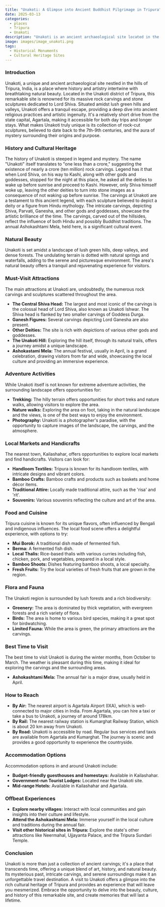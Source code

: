 ```yaml
---
title: "Unakoti: A Glimpse into Ancient Buddhist Pilgrimage in Tripura"
date: 2025-03-13
categories:
  - places
  - Tripura
  - Unakoti
description: "Unakoti is an ancient archaeological site located in the Badgam district of Tripura, famous for its rock-cut sculptures and historical significance. It was once a prominent Buddhist pilgrimage site and dates back to the 8th century AD. The site features the Unakoti Temple, dedicated to Lord Vishnu, along with other temples such as Kalyanashram, which adds to its cultural and spiritual importance."
image: images/image_unakoti.png
tags: 
  - Historical Monuments
  - Cultural Heritage Sites
---
```



### **Introduction**

Unakoti, a unique and ancient archaeological site nestled in the hills of Tripura, India, is a place where history and artistry intertwine with breathtaking natural beauty. Located in the Unakoti district of Tripura, this remarkable site is renowned for its massive rock carvings and stone sculptures dedicated to Lord Shiva. Situated amidst lush green hills and valleys, Unakoti offers a tranquil escape, providing a deep dive into ancient religious practices and artistic ingenuity. It's a relatively short drive from the state capital, Agartala, making it accessible for both day trips and longer stays. What makes Unakoti truly unique is its collection of rock-cut sculptures, believed to date back to the 7th-9th centuries, and the aura of mystery surrounding their origins and purpose.


### **History and Cultural Heritage**

The history of Unakoti is steeped in legend and mystery. The name "Unakoti" itself translates to "one less than a crore," suggesting the existence of nearly a crore (ten million) rock carvings. Legend has it that when Lord Shiva, on his way to Kashi, along with other gods and goddesses, stopped for the night at this place, he asked all the deities to wake up before sunrise and proceed to Kashi. However, only Shiva himself woke up, leaving the other deities to turn into stone images as a consequence of not waking up before sunrise. The carvings at Unakoti are a testament to this ancient legend, with each sculpture believed to depict a deity or a figure from Hindu mythology. The intricate carvings, depicting Shiva, Parvati, Ganesha, and other gods and goddesses, showcase the artistic brilliance of the time. The carvings, carved out of the hillsides, reflect the influence of both Hindu and possibly Buddhist traditions. The annual Ashokashtami Mela, held here, is a significant cultural event.


### **Natural Beauty**

Unakoti is set amidst a landscape of lush green hills, deep valleys, and dense forests. The undulating terrain is dotted with natural springs and waterfalls, adding to the serene and picturesque environment. The area's natural beauty offers a tranquil and rejuvenating experience for visitors. 

### **Must-Visit Attractions**

The main attractions at Unakoti are, undoubtedly, the numerous rock carvings and sculptures scattered throughout the area.

*   **The Central Shiva Head:** The largest and most iconic of the carvings is the colossal head of Lord Shiva, also known as Unakoti Ishwar. The Shiva head is flanked by two smaller carvings of Goddess Durga.
*   **Ganesh Figures:** Several carvings depicting Lord Ganesha are also present.
*   **Other Deities:** The site is rich with depictions of various other gods and goddesses.
*   **The Unakoti Hill:** Exploring the hill itself, through its natural trails, offers a journey amidst a unique landscape.
*   **Ashokastami Mela:** The annual festival, usually in April, is a grand celebration, drawing visitors from far and wide, showcasing the local culture and providing an immersive experience.


### **Adventure Activities**

While Unakoti itself is not known for extreme adventure activities, the surrounding landscape offers opportunities for:

*   **Trekking:** The hilly terrain offers opportunities for short treks and nature walks, allowing visitors to explore the area.
*   **Nature walks:** Exploring the area on foot, taking in the natural landscape and the views, is one of the best ways to enjoy the environment.
*   **Photography:** Unakoti is a photographer's paradise, with the opportunity to capture images of the landscape, the carvings, and the atmosphere.



### **Local Markets and Handicrafts**

The nearest town, Kailashahar, offers opportunities to explore local markets and find handicrafts. Visitors can look for:

*   **Handloom Textiles:** Tripura is known for its handloom textiles, with intricate designs and vibrant colors.
*   **Bamboo Crafts:** Bamboo crafts and products such as baskets and home décor items.
*   **Traditional Attire:** Locally made traditional attire, such as the 'risa' and 'rit'.
*   **Souvenirs:** Various souvenirs reflecting the culture and art of the area.



### **Food and Cuisine**

Tripura cuisine is known for its unique flavors, often influenced by Bengali and indigenous influences. The local food scene offers a delightful experience, with options to try:

*   **Mui Borok:** A traditional dish made of fermented fish.
*   **Berma:** A fermented fish dish.
*   **Local Thalis:** Rice-based thalis with various curries including fish, chicken, pork, and vegetables, prepared in a local style.
*   **Bamboo Shoots:** Dishes featuring bamboo shoots, a local specialty.
*   **Fresh Fruits:** Try the local varieties of fresh fruits that are grown in the region.



### **Flora and Fauna**

The Unakoti region is surrounded by lush forests and a rich biodiversity:

*   **Greenery:** The area is dominated by thick vegetation, with evergreen forests and a rich variety of flora.
*   **Birds:** The area is home to various bird species, making it a great spot for birdwatching.
*   **Limited Fauna:** While the area is green, the primary attractions are the carvings.



### **Best Time to Visit**

The best time to visit Unakoti is during the winter months, from October to March. The weather is pleasant during this time, making it ideal for exploring the carvings and the surrounding areas.

*   **Ashokashtami Mela:** The annual fair is a major draw, usually held in April.



### **How to Reach**

*   **By Air:** The nearest airport is Agartala Airport (IXA), which is well-connected to major cities in India. From Agartala, you can hire a taxi or take a bus to Unakoti, a journey of around 178km.
*   **By Rail:** The nearest railway station is Kumarghat Railway Station, which is about 20 km away from Unakoti.
*   **By Road:** Unakoti is accessible by road. Regular bus services and taxis are available from Agartala and Kumarghat. The journey is scenic and provides a good opportunity to experience the countryside.



### **Accommodation Options**

Accommodation options in and around Unakoti include:

*   **Budget-friendly guesthouses and homestays:** Available in Kailashahar.
*   **Government-run Tourist Lodges:** Located near the Unakoti site.
*   **Mid-range Hotels:** Available in Kailashahar and Agartala.



### **Offbeat Experiences**

*   **Explore nearby villages:** Interact with local communities and gain insights into their culture and lifestyle.
*   **Attend the Ashokashtami Mela:** Immerse yourself in the local culture and traditions during the annual fair.
*   **Visit other historical sites in Tripura:** Explore the state's other attractions like Neermahal, Ujjayanta Palace, and the Tripura Sundari Temple.



### **Conclusion**

Unakoti is more than just a collection of ancient carvings; it's a place that transcends time, offering a unique blend of art, history, and natural beauty. Its mysterious past, intricate carvings, and serene surroundings make it an unforgettable travel destination. A visit to Unakoti offers a glimpse into the rich cultural heritage of Tripura and provides an experience that will leave you mesmerized. Embrace the opportunity to delve into the beauty, culture, and history of this remarkable site, and create memories that will last a lifetime.



